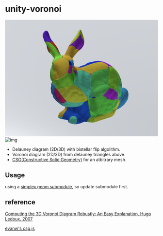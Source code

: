 # unity-voronoi
![img](Imgs/crackin.png)
![img](Imgs/anim.gif)

- Delauney diagram (2D/3D) with bistellar flip algolithm.
- Voronoi diagram (2D/3D) from delauney triangles above.
- [CSG(Constructive Solid Geometry)](https://en.wikipedia.org/wiki/Constructive_solid_geometry) for an atbitrary mesh.

## Usage

using a [simplex geom submodule](https://github.com/komietty/unity-simplex-geometry), so update submodule first.

## reference
[Computing the 3D Voronoi Diagram Robustly: An Easy Explanation, Hugo Ledoux, 2007](http://www.gdmc.nl/publications/2007/Computing_3D_Voronoi_Diagram.pdf)

[evanw's csg.js](https://evanw.github.io/csg.js/)
